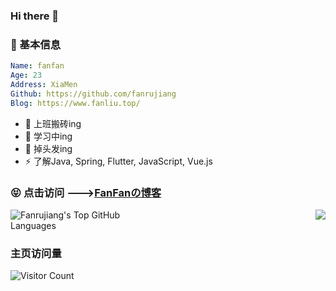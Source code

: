 ### Hi there 👋
### 👲 基本信息

```yaml
Name: fanfan
Age: 23
Address: XiaMen
Github: https://github.com/fanrujiang
Blog: https://www.fanliu.top/
```

- 🔭 上班搬砖ing
- 🌱 学习中ing
- 🤔 掉头发ing
- ⚡ 了解Java, Spring, Flutter, JavaScript, Vue.js

### 😝 点击访问 --->[FanFanの博客 ](https://www.fanliu.top/)


<div style="display: flex; justify-content: space-between;"> 
  <img src="https://github-readme-stats.vercel.app/api/top-langs/?username=fanrujiang&layout=compact&theme=tokyonight" alt="Fanrujiang's Top GitHub Languages" style="max-width: 45%;"> 
  <img src="https://github-readme-stats.vercel.app/api?username=fanrujiang&show_icons=true&theme=transparent" style="max-width: 45%;">
</div>

### 主页访问量 
![Visitor Count](https://profile-counter.glitch.me/fanrujiang/count.svg)

